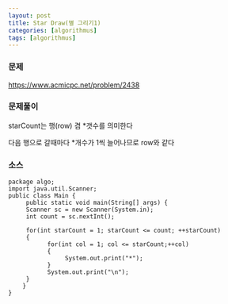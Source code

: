 ```yaml
---
layout: post
title: Star Draw(별 그리기1)
categories: [algorithmus]
tags: [algorithmus]
---
```

### 문제
https://www.acmicpc.net/problem/2438

### 문제풀이

starCount는 행(row) 겸 *갯수를 의미한다

다음 행으로 갈때마다 *개수가 1씩 늘어나므로 row와 같다

### 소스

~~~
package algo;
import java.util.Scanner;
public class Main {
     public static void main(String[] args) {         
     Scanner sc = new Scanner(System.in);
     int count = sc.nextInt();
     
     for(int starCount = 1; starCount <= count; ++starCount)
     {
           for(int col = 1; col <= starCount;++col)
           {
                System.out.print("*");
           }
           System.out.print("\n");
     }
    }
}
~~~